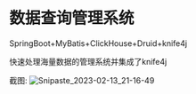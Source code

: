 # 数据查询管理系统
SpringBoot+MyBatis+ClickHouse+Druid+knife4j

快速处理海量数据的管理系统并集成了knife4j

截图:
![Snipaste_2023-02-13_21-16-49](https://user-images.githubusercontent.com/42974381/218468352-01309ad5-7973-4d7c-96b6-bf84eb531e83.png)
